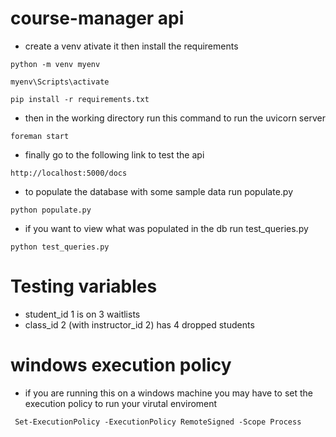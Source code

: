 # course-manager api

- create a venv ativate it then install the requirements

`python -m venv myenv`

`myenv\Scripts\activate`

`pip install -r requirements.txt`


- then in the working directory run this command to run the uvicorn server

`foreman start`

- finally go to the following link to test the api

`http://localhost:5000/docs` 

- to populate the database with some sample data run populate.py

`python populate.py`

- if you want to view what was populated in the db run test_queries.py

`python test_queries.py`

# Testing variables
- student_id 1 is on 3 waitlists
- class_id 2 (with instructor_id 2) has 4 dropped students

# windows execution policy
- if you are running this on a windows machine you may have to set the execution policy to run your virutal enviroment

` Set-ExecutionPolicy -ExecutionPolicy RemoteSigned -Scope Process`
